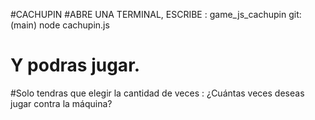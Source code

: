 #CACHUPIN
#ABRE UNA TERMINAL, ESCRIBE : game_js_cachupin git:(main) node cachupin.js  
# Y podras jugar.


#Solo tendras que elegir la cantidad de veces : ¿Cuántas veces deseas jugar contra la máquina?
